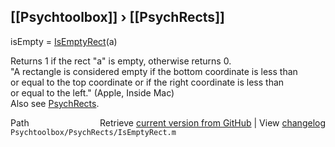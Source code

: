 ## [[Psychtoolbox]] &#8250; [[PsychRects]]

isEmpty = [IsEmptyRect](IsEmptyRect)(a)  
  
Returns 1 if the rect "a" is empty, otherwise returns 0.  
"A rectangle is considered empty if the bottom coordinate is less than   
or equal to the top coordinate or if the right coordinate is less than   
or equal to the left." (Apple, Inside Mac)  
Also see [PsychRects](PsychRects).  




<div class="code_header" style="text-align:right;">
  <span style="float:left;">Path&nbsp;&nbsp;</span> <span class="counter">Retrieve <a href=
  "https://raw.github.com/Psychtoolbox-3/Psychtoolbox-3/beta/Psychtoolbox/PsychRects/IsEmptyRect.m">current version from GitHub</a> | View <a href=
  "https://github.com/Psychtoolbox-3/Psychtoolbox-3/commits/beta/Psychtoolbox/PsychRects/IsEmptyRect.m">changelog</a></span>
</div>
<div class="code">
  <code>Psychtoolbox/PsychRects/IsEmptyRect.m</code>
</div>

